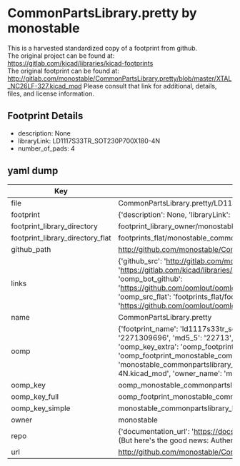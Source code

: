 # CommonPartsLibrary.pretty by monostable  
This is a harvested standardized copy of a footprint from github.  
The original project can be found at:  
https://gitlab.com/kicad/libraries/kicad-footprints  
The original footprint can be found at:
http://gitlab.com/monostable/CommonPartsLibrary.pretty/blob/master/XTAL_NC26LF-327.kicad_mod
Please consult that link for additional, details, files, and license information.  
## Footprint Details
* description: None  
* libraryLink: LD1117S33TR_SOT230P700X180-4N  
* number_of_pads: 4  
## yaml dump  
| Key | Value |  
| --- | --- |  
| file | CommonPartsLibrary.pretty/LD1117S33TR_SOT230P700X180-4N.kicad_mod |  
| footprint | {'description': None, 'libraryLink': 'LD1117S33TR_SOT230P700X180-4N', 'number_of_pads': 4} |  
| footprint_library_directory | footprint_library_owner/monostable_CommonPartsLibrary.pretty |  
| footprint_library_directory_flat | footprints_flat/monostable_commonpartslibrary_ld1117s33tr_sot230p700x180_4n/working |  
| github_path | http://github.com/monostable/CommonPartsLibrary.pretty/blob/master/LD1117S33TR_SOT230P700X180-4N.kicad_mod |  
| links | {'github_src': 'http://gitlab.com/monostable/CommonPartsLibrary.pretty/blob/master/XTAL_NC26LF-327.kicad_mod', 'github_src_repo': 'https://gitlab.com/kicad/libraries/kicad-footprints', 'oomp_bot': 'footprints/monostable_commonpartslibrary_ld1117s33tr_sot230p700x180_4n/working', 'oomp_bot_github': 'https://github.com/oomlout/oomlout_oomp_footprint_bot/tree/main/footprints/monostable_commonpartslibrary_ld1117s33tr_sot230p700x180_4n/working', 'oomp_src_flat': 'footprints_flat/footprints_flat/monostable_commonpartslibrary_ld1117s33tr_sot230p700x180_4n/working', 'oomp_src_flat_github': 'https://github.com/oomlout/oomlout_oomp_footprint_src/tree/main/footprints_flat/monostable_commonpartslibrary_ld1117s33tr_sot230p700x180_4n/working'} |  
| name | CommonPartsLibrary.pretty |  
| oomp | {'footprint_name': 'ld1117s33tr_sot230p700x180_4n', 'library_name': 'commonpartslibrary', 'md5': '2271309696ec2ce43cad6de5abfa6c24', 'md5_10': '2271309696', 'md5_5': '22713', 'md5_6': '227130', 'oomp_key': 'oomp_monostable_commonpartslibrary_ld1117s33tr_sot230p700x180_4n', 'oomp_key_extra': 'oomp_footprint_monostable_commonpartslibrary_ld1117s33tr_sot230p700x180_4n', 'oomp_key_full': 'oomp_footprint_monostable_commonpartslibrary_ld1117s33tr_sot230p700x180_4n_227130', 'oomp_key_simple': 'monostable_commonpartslibrary_ld1117s33tr_sot230p700x180_4n', 'original_filename': 'CommonPartsLibrary.pretty/LD1117S33TR_SOT230P700X180-4N.kicad_mod', 'owner_name': 'monostable'} |  
| oomp_key | oomp_monostable_commonpartslibrary_ld1117s33tr_sot230p700x180_4n |  
| oomp_key_full | oomp_footprint_monostable_commonpartslibrary_ld1117s33tr_sot230p700x180_4n |  
| oomp_key_simple | monostable_commonpartslibrary_ld1117s33tr_sot230p700x180_4n |  
| owner | monostable |  
| repo | {'documentation_url': 'https://docs.github.com/rest/overview/resources-in-the-rest-api#rate-limiting', 'message': "API rate limit exceeded for 84.66.173.59. (But here's the good news: Authenticated requests get a higher rate limit. Check out the documentation for more details.)"} |  
| url | http://github.com/monostable/CommonPartsLibrary.pretty |  

